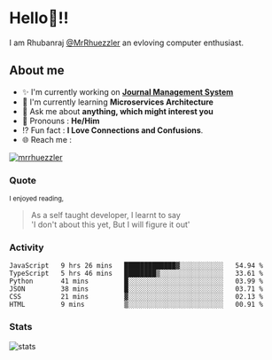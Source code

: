 
  
  
# Hello:wave:!!
I am Rhubanraj [@MrRhuezzler](https://github.com/MrRhuezzler) an evloving computer enthusiast.

## About me
- :sparkles: I'm currently working on [**Journal Management System**](https://manuscript.psgtech.ac.in)
- :book: I'm currently learning **Microservices Architecture**
- :speech_balloon: Ask me about **anything, which might interest you**
- :man: Pronouns : **He/Him**
- :interrobang: Fun fact : **I Love Connections and Confusions**.
- :globe_with_meridians: Reach me :  
  
[![mrrhuezzler](https://img.shields.io/badge/LinkedIn-0077B5?style=for-the-badge&logo=linkedin&logoColor=white)](https://www.linkedin.com/in/mrrhuezzler/)
<!--
### Interesting things, I found :bangbang:
-->
<!--
## Skills

## Drop a, Hi !
-->

<!-- 
Quotes
>  Always we overestimate the amount of work we can do in a day,  
>  and underestimate the amount we can do in our lifetime.
-->

### Quote
<sub>I enjoyed reading,</sub>
> As a self taught developer, I learnt to say  
> 'I don't about this yet, But I will figure it out'

### Activity
<!--START_SECTION:waka-->

```text
JavaScript   9 hrs 26 mins   █████████████▓░░░░░░░░░░░   54.94 %
TypeScript   5 hrs 46 mins   ████████▒░░░░░░░░░░░░░░░░   33.61 %
Python       41 mins         █░░░░░░░░░░░░░░░░░░░░░░░░   03.99 %
JSON         38 mins         █░░░░░░░░░░░░░░░░░░░░░░░░   03.71 %
CSS          21 mins         ▓░░░░░░░░░░░░░░░░░░░░░░░░   02.13 %
HTML         9 mins          ▒░░░░░░░░░░░░░░░░░░░░░░░░   00.91 %
```

<!--END_SECTION:waka-->

### Stats
![stats](https://github-readme-streak-stats.herokuapp.com/?user=MrRhuezzler)
